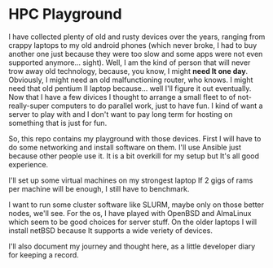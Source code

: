 # HPC Playground

I have collected plenty of old and rusty devices
over the years, ranging from crappy laptops
to my old android phones (which never broke, I had to buy
another one just because they were too slow and some apps
were not even supported anymore... sight).
Well, I am the kind of person that will never trow away
old technology, because, you know, I might **need
It one day**. Obviously, I might need an old malfunctioning
router, who knows. I might need that old pentium II laptop
because... well I'll figure it out eventually.
Now that I have a few divices I thought to arrange
a small fleet to of not-really-super computers to
do parallel work, just to have fun.
I kind of want a server to play with and I don't want
to pay long term for hosting on something that is just for fun.

So, this repo contains my playground with those devices.
First I will have to do some networking and install
software on them. I'll use Ansible just because other
people use it. It is a bit overkill for my setup but
It's all good experience. 

I'll set up some virtual machines on my strongest laptop
If 2 gigs of rams per machine will be enough, I still 
have to benchmark.

I want to run some cluster software like SLURM, maybe only
on those better nodes, we'll see. For the os, I have played
with OpenBSD and AlmaLinux which seem to be good choices for
server stuff. On the older laptops I will install netBSD
because It supports a wide veriety of devices.

I'll also document my journey and thought here, as a little
developer diary for keeping a record.
